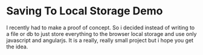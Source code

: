 # Saving To Local Storage Demo
I recently had to make a proof of concept. So i decided instead of writing to a file or db to just store everything to the browser local storage and use only javascript and angularjs. It is a really, really small project but i hope you get the idea. 
